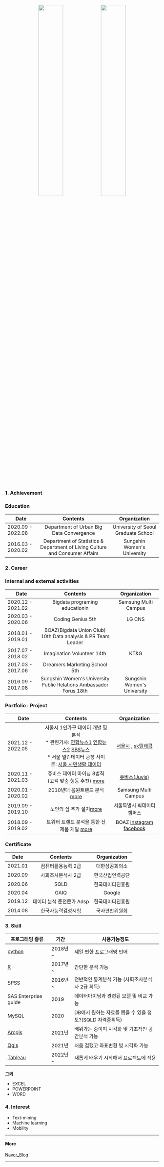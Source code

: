 
<p align="center"><img src="https://user-images.githubusercontent.com/45659433/129288124-3ca60025-7beb-45a5-99e2-008efc1247b4.jpg" width="40%" height="40%">    <img src="https://user-images.githubusercontent.com/45659433/186825573-323609e3-4290-49ea-94c6-cea1f5b2c113.jpg" width="40%" height="40%"></p>

### 1. Achievement

###  Education 

| Date |  Contents  | Organization |
| -- | :--:|:--: |
|2020.09 - 2022.08| Department of Urban Big Data Convergence | University of Seoul Graduate School|
|2016.03 - 2020.02| Department of Statistics & Department of Living Culture and Consumer Affairs | Sungshin Women's University|



### 2. Career

### Internal and external activities

| Date  |Contents  |Organization|
|--|:--:|:--:|
|2020.12 - 2021.02|Bigdata programing educationin |Samsung Multi Campus|
|2020.03 - 2020.06| Coding Genius 5th |LG CNS|
|2018.01 - 2019.01| BOAZ(Bigdata Union Club) 10th  Data analysis & PR Team Leader | |
|2017.07 - 2018.02| Imagination Volunteer 14th | KT&G|
|2017.03 - 2017.06| Dreamers Marketing School 5th   | |
|2016.09 - 2017.08| Sungshin Women's University Public Relations Ambassador Forus 18th | Sungshin Women's University|



### Portfolio : Project
 
|Date  |Contents   |Organization |
|--|:--:|:--:|
|2021.12 - 2022.05| 서울시 1인가구 데이터 개발 및 분석 <br/> * 관련기사: [연합뉴스1](https://m.yna.co.kr/view/AKR20211221171400004?section=news&site=popup_newsflash) [연합뉴스2](https://www.yna.co.kr/view/AKR20220828018700004?input=1195m) [SBS뉴스](https://news.sbs.co.kr/news/endPage.do?news_id=N1006877069&plink=ORI&cooper=NAVER) <br/> * 서울 열린데이터 광장 사이트: [서울 시민생활 데이터](https://data.seoul.go.kr/dataVisual/seoul/seoulLiving.do) | [서울시](https://www.seoul.go.kr/main/index.jsp) , [sk텔레콤](https://www.sktelecom.com/index.html)|
|2020.11 - 2021.03| 쥬비스 데이터 마이닝 8법칙 (고객 맞춤 행동 추천) [more](https://drive.google.com/file/d/1swD9Y_UsqDfxHhgw1z5wr9DiWXnb-U8I/view?usp=sharing) |[쥬비스(Juvis)](http://www.juvis.co.kr/lab/index.do#fir_page)|
|2020.01 - 2020.02| 2010년대 음원트렌드 분석 [more](https://drive.google.com/file/d/1DRFm9XANJaEcEGn0IyS34HTWHqQlg3sy/view?usp=sharing) |Samsung Multi Campus|
|2019.09 - 2019.10| 노인의 집 추가 설치[more](https://drive.google.com/file/d/1IY-ZfI5TMfic3EBwJspt1qVd9fX8FNJl/view?usp=sharing) | 서울특별시 빅데이터 캠퍼스|
|2018.09 - 2019.02| 트위터 트렌드 분석을 통한 신제품 개발 [more](https://www.slideshare.net/BOAZbigdata/1-131319946) | BOAZ [instagram](https://www.instagram.com/boaz_bigdata/) [facebook](https://ko-kr.facebook.com/BOAZbigdata/)|

###  Certificate
 
|Date  | Contents |Organization |
|--|:--:|:--:|
|2021.01|컴퓨터활용능력 2급 |대한상공회의소|
|2020.09|사회조사분석사 2급 |한국산업인력공단|
|2020.06| SQLD |한국데이터진흥원|
|2020.04| GAIQ |Google|
|2019.12| 데이터 분석 준전문가 Adsp |한국데이터진흥원|
|2014.08| 한국사능력검정시험 | 국사편찬위원회|

  

### 3. Skill

| 프로그래밍 종류 | 기간 | 사용가능정도 |
|--|--|--|
| [python](https://www.python.org/)  | 2018년 ~ | 제일 편한 프로그래밍 언어 |
|[R](https://www.r-project.org/)| 2017년 ~|간단한 분석 가능|
|SPSS|2016년~|전반적인 통계분석 가능 (사회조사분석사 2급 획득)|
|SAS Enterprise guide|2019|데이터마이닝과 관련된 모델 및 비교 가능|
|MySQL|2020|DB에서 원하는 자료를 뽑을 수 있을 정도?(SQLD 자격증획득)|
|[Arcgis](https://www.esrikr.com/products/arcgis/)|2021년|배워가는 중이며 시각화 및 기초적인 공간분석 가능|
|[Qgis](https://qgis.org/ko/site/) |2021년 |처음 접했고 좌표변환 빛 시각화 가능|
| [Tableau](https://www.tableau.com/ko-kr)  | 2022년 ~ | 새롭게 배우기 시작해서 프로젝트에 적용 |

**그외**
- EXCEL 
- POWERPOINT 
- WORD  
  
 
### 4. Interest

- Text-mining 
- Machine learning 
- Mobility

----

#### More 

[Naver_Blog](https://blog.naver.com/dreamhigh151)

----


<!--stackedit_data:
eyJoaXN0b3J5IjpbLTE4MjU5NzA0ODMsLTcyODU1NjQ0MSwxOT
Q3MjYxNzk5LC0xNTY2MDM5NTE2LC01NTg0MDU4ODYsLTUxMDY2
ODI4NCwtMjA3NTc3OTg2LC0xNzA4MzE0OTAzLDYzMzI2NTQxOS
wtMTA4Njg1Mzk2LDIwODAyNDIwNDEsLTU4OTMxODI0NywtMTE4
NzYwMDYyMiwxOTI5MzUwNTIzLC0xMzY4MTMyMjM0LDExOTE1Nz
M1NDUsLTUyMDAzMTM4MF19
-->
